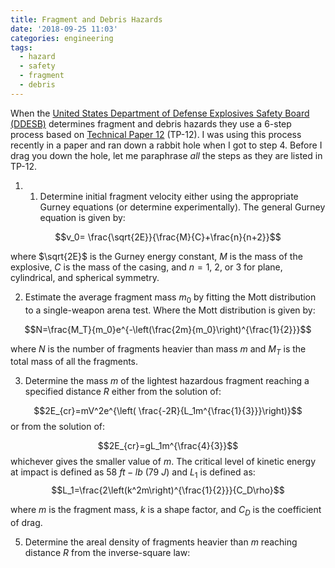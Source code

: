 ```yaml
---
title: Fragment and Debris Hazards
date: '2018-09-25 11:03'
categories: engineering
tags:
  - hazard
  - safety
  - fragment
  - debris
---
```


When the [United States Department of Defense Explosives Safety Board (DDESB)][9615d5d6] determines fragment and debris hazards they use a 6-step process based on [Technical Paper 12][1096b4d4] (TP-12).  I was using this process recently in a paper and ran down a rabbit hole when I got to step 4.  Before I drag you down the hole, let me paraphrase *all* the steps as they are listed in TP-12.

1.  1. Determine initial fragment velocity either using the appropriate Gurney equations (or determine experimentally). The general Gurney equation is given by:

$$v_0= \frac{\sqrt{2E}}{\frac{M}{C}+\frac{n}{n+2}}$$

where $\sqrt{2E}$ is the Gurney energy constant, $M$ is the mass of the explosive, $C$ is the mass of the casing, and $n=1,\: 2,$ or $3$ for plane, cylindrical, and spherical symmetry.

2.  Estimate the average fragment mass $m_0$ by fitting the Mott distribution to a single-weapon arena test.  Where the Mott distribution is given by:

$$N=\frac{M_T}{m_0}e^{-\left(\frac{2m}{m_0}\right)^{\frac{1}{2}}}$$

where $N$ is the number of fragments heavier than mass $m$ and $M_T$ is the total mass of all the fragments.

3.  Determine the mass $m$ of the lightest hazardous fragment reaching a specified distance $R$ either from the solution of:

$$2E_{cr}=mV^2e^{\left( \frac{-2R}{L_1m^{\frac{1}{3}}}\right)}$$
or from the solution of:

$$2E_{cr}=gL_1m^{\frac{4}{3}}$$
whichever gives the smaller value of $m$.  The critical level of kinetic energy at impact is defined as $58\:ft-lb\: \left( 79\:J \right)$ and $L_1$ is defined as:
$$L_1=\frac{2\left(k^2m\right)^{\frac{1}{2}}}{C_D\rho}$$

where $m$ is the fragment mass, $k$ is a shape factor, and $C_D$ is the coefficient of drag.

5.  Determine the areal density of fragments heavier than $m$ reaching distance $R$ from the inverse-square law:

$$$$

  [1096b4d4]: http://www.esd.whs.mil/Portals/54/Documents/FOID/Reading%20Room/Other/10-F-0806_Fragment_and_Debris_Hazards.pdf "Fragment and Debris Hazards"
  [9615d5d6]: https://www.denix.osd.mil/ddes/home/ "DDESB"
